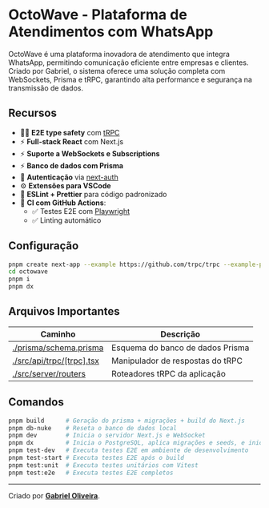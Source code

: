 # OctoWave - Plataforma de Atendimentos com WhatsApp

OctoWave é uma plataforma inovadora de atendimento que integra WhatsApp, permitindo comunicação eficiente entre empresas e clientes. Criado por Gabriel, o sistema oferece uma solução completa com WebSockets, Prisma e tRPC, garantindo alta performance e segurança na transmissão de dados.

## Recursos

- 🧙‍♂️ **E2E type safety** com [tRPC](https://trpc.io)
- ⚡ **Full-stack React** com Next.js
- ⚡ **Suporte a WebSockets e Subscriptions**
- ⚡ **Banco de dados com Prisma**
- 🔐 **Autenticação** via [next-auth](https://next-auth.js.org/)
- ⚙️ **Extensões para VSCode**
- 🎨 **ESLint + Prettier** para código padronizado
- 💚 **CI com GitHub Actions**:
  - ✅ Testes E2E com [Playwright](https://playwright.dev/)
  - ✅ Linting automático

## Configuração

```bash
pnpm create next-app --example https://github.com/trpc/trpc --example-path examples/next-prisma-websockets-starter octowave
cd octowave
pnpm i
pnpm dx
```

## Arquivos Importantes

| Caminho | Descrição |
|---------|------------|
| [./prisma/schema.prisma](./prisma/schema.prisma) | Esquema do banco de dados Prisma |
| [./src/api/trpc/[trpc].tsx](./src/api/trpc/[trpc].tsx) | Manipulador de respostas do tRPC |
| [./src/server/routers](./src/server/routers) | Roteadores tRPC da aplicação |

## Comandos

```bash
pnpm build      # Geração do prisma + migrações + build do Next.js
pnpm db-nuke    # Reseta o banco de dados local
pnpm dev        # Inicia o servidor Next.js e WebSocket
pnpm dx         # Inicia o PostgreSQL, aplica migrações e seeds, e inicia o Next.js
pnpm test-dev   # Executa testes E2E em ambiente de desenvolvimento
pnpm test-start # Executa testes E2E após o build
pnpm test:unit  # Executa testes unitários com Vitest
pnpm test:e2e   # Executa testes E2E completos
```

---
Criado por **[Gabriel Oliveira](https://github.com/polabiel)**.
